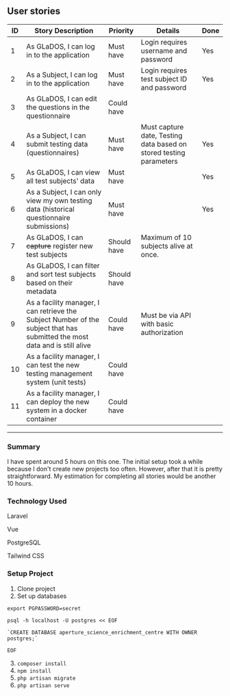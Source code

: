 ## User stories  
| ID | Story Description                                                                                                             | Priority    | Details                                                                 | Done  |  
|----|-------------------------------------------------------------------------------------------------------------------------------|-------------|-------------------------------------------------------------------------|--|  
| 1  | As GLaDOS, I can log in to the application                                                                                    | Must have   | Login requires username and password                                    | Yes |  
| 2  | As a Subject, I can log in to the application                                                                                 | Must have   | Login requires test subject ID and password                             | Yes |  
| 3  | As GLaDOS, I can edit the questions in the questionnaire                                                                      | Could have  |                                                                         |  |  
| 4  | As a Subject, I can submit testing data (questionnaires)                                                                      | Must have   | Must capture date,      Testing data based on stored testing parameters | Yes |  
| 5  | As GLaDOS, I can view all test subjects' data                                                                                 | Must have   |                                                                         | Yes |  
| 6  | As a Subject, I can only view my own testing data (historical   questionnaire submissions)                                    | Must have   |                                                                         | Yes |  
| 7  | As GLaDOS, I can ~~capture~~ register new test subjects                                                                       | Should have | Maximum of 10 subjects alive at once.                                   |  |  
| 8  | As GLaDOS, I can filter and sort test subjects based on their metadata                                                        | Should have |                                                                         |  |  
| 9  | As a facility manager, I can retrieve the Subject Number of the subject   that has submitted the most data and is still alive | Could have  | Must be via API with basic authorization                                |  |  
| 10 | As a facility manager, I can test the new testing management system (unit   tests)                                            | Could have  |                                                                         |  |  
| 11 | As a facility manager, I can deploy the new system in a docker container                                                      | Could have  |         


---
### Summary
I have spent around 5 hours on this one. The initial setup took a while because I don't create new projects too often. However, after that it is pretty straightforward. My estimation for completing all stories would be another 10 hours.

### Technology Used
Laravel

Vue

PostgreSQL

Tailwind CSS

### Setup Project
1. Clone project
2. Set up databases

`export PGPASSWORD=secret`

`psql -h localhost -U postgres << EOF`

    `CREATE DATABASE aperture_science_enrichment_centre WITH OWNER postgres;`
    
`EOF`

3. `composer install`
4. `npm install`
5. `php artisan migrate`
6. `php artisan serve`
